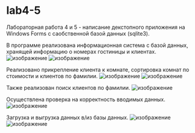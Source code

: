 # lab4-5
Лабораторная работа 4 и 5 - написание декстопного приложения на Windows Forms с саобственной базой данных (sqlite3).

В программе реализована информационная система с базой данных, хранящей информацию о номерах гостиницы и клиентах.
![изображение](https://github.com/user-attachments/assets/9466d21a-e3a2-4a5f-b4b7-b907c2ba766f)
![изображение](https://github.com/user-attachments/assets/500d747a-f7d3-4919-b525-685395d905d3)

Реализовано прикрепление клиента к комнате, сортировка комнат по стоимости и клиентов по фамилии.
![изображение](https://github.com/user-attachments/assets/add7b87e-a0b3-4d8e-b63d-9bcc95746597)
![изображение](https://github.com/user-attachments/assets/15d8f4e1-2ffe-43d1-965c-5ed24556fca5)

Также реализован поиск клиентов по фамилии.
![изображение](https://github.com/user-attachments/assets/4a85440d-c4ff-4ea7-99ae-875730a85cf1)

Осуществлена проверка на корректность вводимых данных.
![изображение](https://github.com/user-attachments/assets/a6642458-1d2a-40f6-9f74-467877f13dc2)

Загрузка и выгрузка данных в/из базы данных.
![изображение](https://github.com/user-attachments/assets/130c17b3-f28b-42c9-a3e7-028a133c5913)
![изображение](https://github.com/user-attachments/assets/564b27b8-f010-4ae2-b355-7e8eeb537c58)
